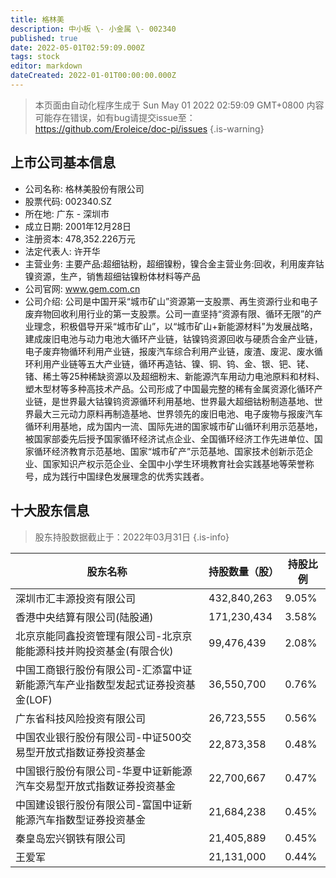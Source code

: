 ```yaml
---
title: 格林美
description: 中小板 \- 小金属 \- 002340
published: true
date: 2022-05-01T02:59:09.000Z
tags: stock
editor: markdown
dateCreated: 2022-01-01T00:00:00.000Z
---
```


> 本页面由自动化程序生成于 Sun May 01 2022 02:59:09 GMT+0800
> 内容可能存在错误，如有bug请提交issue至：https://github.com/Eroleice/doc-pi/issues
{.is-warning}

## 上市公司基本信息
- 公司名称: 格林美股份有限公司
- 股票代码: 002340.SZ
- 所在地: 广东 - 深圳市
- 成立日期: 2001年12月28日
- 注册资本: 478,352.226万元
- 法定代表人: 许开华
- 主营业务: 主要产品:超细钴粉，超细镍粉，镍合金主营业务:回收，利用废弃钴镍资源，生产，销售超细钴镍粉体材料等产品
- 公司官网: www.gem.com.cn
- 公司介绍: 公司是中国开采“城市矿山”资源第一支股票、再生资源行业和电子废弃物回收利用行业的第一支股票。公司一直坚持“资源有限、循环无限”的产业理念，积极倡导开采“城市矿山”，以“城市矿山+新能源材料”为发展战略，建成废旧电池与动力电池大循环产业链，钴镍钨资源回收与硬质合金产业链，电子废弃物循环利用产业链，报废汽车综合利用产业链，废渣、废泥、废水循环利用产业链等五大产业链，循环再造钴、镍、铜、钨、金、银、钯、铑、锗、稀土等25种稀缺资源以及超细粉末、新能源汽车用动力电池原料和材料、塑木型材等多种高技术产品。公司形成了中国最完整的稀有金属资源化循环产业链，是世界最大钴镍钨资源循环利用基地、世界最大超细钴粉制造基地、世界最大三元动力原料再制造基地、世界领先的废旧电池、电子废物与报废汽车循环利用基地，成为国内一流、国际先进的国家城市矿山循环利用示范基地，被国家部委先后授予国家循环经济试点企业、全国循环经济工作先进单位、国家循环经济教育示范基地、国家“城市矿产”示范基地、国家技术创新示范企业、国家知识产权示范企业、全国中小学生环境教育社会实践基地等荣誉称号，成为践行中国绿色发展理念的优秀实践者。


## 十大股东信息
> 股东持股数据截止于：2022年03月31日
{.is-info}

| 股东名称 | 持股数量（股） | 持股比例 |
| --- | --- | --- |
| 深圳市汇丰源投资有限公司 | 432,840,263 | 9.05% |
| 香港中央结算有限公司(陆股通) | 171,230,434 | 3.58% |
| 北京京能同鑫投资管理有限公司-北京京能能源科技并购投资基金(有限合伙) | 99,476,439 | 2.08% |
| 中国工商银行股份有限公司-汇添富中证新能源汽车产业指数型发起式证券投资基金(LOF) | 36,550,700 | 0.76% |
| 广东省科技风险投资有限公司 | 26,723,555 | 0.56% |
| 中国农业银行股份有限公司-中证500交易型开放式指数证券投资基金 | 22,873,358 | 0.48% |
| 中国银行股份有限公司-华夏中证新能源汽车交易型开放式指数证券投资基金 | 22,700,667 | 0.47% |
| 中国建设银行股份有限公司-富国中证新能源汽车指数型证券投资基金 | 21,684,238 | 0.45% |
| 秦皇岛宏兴钢铁有限公司 | 21,405,889 | 0.45% |
| 王爱军 | 21,131,000 | 0.44% |




